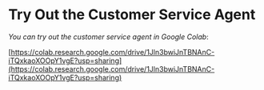 # Try Out the Customer Service Agent

*You can try out the customer service agent in Google Colab*:

[https://colab.research.google.com/drive/1Jln3bwiJnTBNAnC-iTQxkaoXOOpY1vgE?usp=sharing](https://colab.research.google.com/drive/1Jln3bwiJnTBNAnC-iTQxkaoXOOpY1vgE?usp=sharing)
